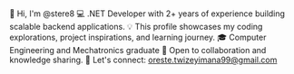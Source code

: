 👋 Hi, I'm @stere8
💻 .NET Developer with 2+ years of experience building scalable backend applications.
💡 This profile showcases my coding explorations, project inspirations, and learning journey.
🎓 Computer Engineering and Mechatronics graduate
🚀 Open to collaboration and knowledge sharing.
💬 Let's connect: oreste.twizeyimana99@gmail.com
